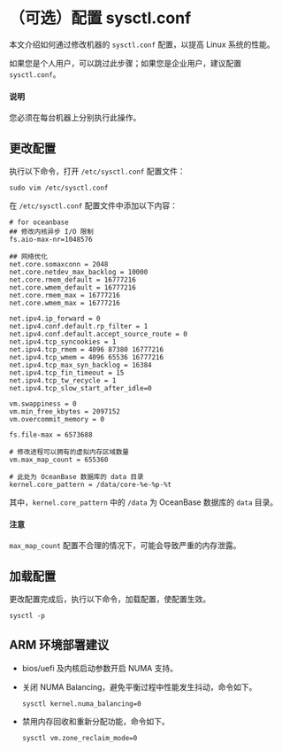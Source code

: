 # （可选）配置 sysctl.conf

本文介绍如何通过修改机器的 `sysctl.conf` 配置，以提高 Linux 系统的性能。

如果您是个人用户，可以跳过此步骤；如果您是企业用户，建议配置 `sysctl.conf`。

<main id="notice" type='explain'>
  <h4>说明</h4>
  <p>您必须在每台机器上分别执行此操作。</p>
</main>

## 更改配置

执行以下命令，打开 `/etc/sysctl.conf` 配置文件：

```shell
sudo vim /etc/sysctl.conf
```

在 `/etc/sysctl.conf` 配置文件中添加以下内容：

```shell
# for oceanbase
## 修改内核异步 I/O 限制
fs.aio-max-nr=1048576

## 网络优化
net.core.somaxconn = 2048
net.core.netdev_max_backlog = 10000
net.core.rmem_default = 16777216
net.core.wmem_default = 16777216
net.core.rmem_max = 16777216
net.core.wmem_max = 16777216

net.ipv4.ip_forward = 0
net.ipv4.conf.default.rp_filter = 1
net.ipv4.conf.default.accept_source_route = 0
net.ipv4.tcp_syncookies = 1
net.ipv4.tcp_rmem = 4096 87380 16777216
net.ipv4.tcp_wmem = 4096 65536 16777216
net.ipv4.tcp_max_syn_backlog = 16384
net.ipv4.tcp_fin_timeout = 15
net.ipv4.tcp_tw_recycle = 1
net.ipv4.tcp_slow_start_after_idle=0

vm.swappiness = 0
vm.min_free_kbytes = 2097152
vm.overcommit_memory = 0

fs.file-max = 6573688

# 修改进程可以拥有的虚拟内存区域数量
vm.max_map_count = 655360

# 此处为 OceanBase 数据库的 data 目录
kernel.core_pattern = /data/core-%e-%p-%t
```

其中，`kernel.core_pattern` 中的 `/data` 为 OceanBase 数据库的 `data` 目录。

<main id="notice" type='notice'>
   <h4>注意</h4>
   <p><code>max_map_count</code> 配置不合理的情况下，可能会导致严重的内存泄露。 </p>
</main>

## 加载配置

更改配置完成后，执行以下命令，加载配置，使配置生效。

```shell
sysctl -p
```

## ARM 环境部署建议

* bios/uefi 及内核启动参数开启 NUMA 支持。

* 关闭 NUMA Balancing，避免平衡过程中性能发生抖动，命令如下。

  ```shell
  sysctl kernel.numa_balancing=0
  ```

* 禁用内存回收和重新分配功能，命令如下。

  ```shell
  sysctl vm.zone_reclaim_mode=0
  ```
